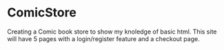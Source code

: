 # ComicStore

Creating a Comic book store to show my knoledge of basic html.  This site will have 5 pages with a login/register feature and a checkout page.
